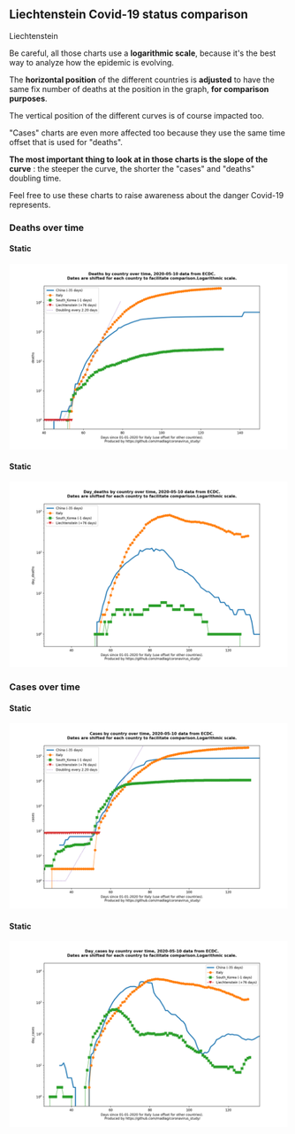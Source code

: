 ## Liechtenstein Covid-19 status comparison 

Liechtenstein



Be careful, all those charts use a **logarithmic scale**, because it's the best way to analyze how the epidemic is evolving.
 
The **horizontal position** of the different countries is **adjusted** to have the same fix number of deaths at the position in the graph, **for comparison purposes**.

The vertical position of the different curves is of course impacted too.

"Cases" charts are even more affected too because they use the same time offset that is used for "deaths".

**The most important thing to look at in those charts is the slope of the curve** : the steeper the curve, the shorter the "cases" and "deaths" doubling time.

Feel free to use these charts to raise awareness about the danger Covid-19 represents. 


 
### Deaths over time
 
#### Static
![Liechtenstein covid-19 deaths static chart](https://raw.githubusercontent.com/madlag/coronavirus_study/master/notebooks/graphs/2020-05-10/countries/Liechtenstein/2020-05-10_Liechtenstein_deaths.png "Liechtenstein covid-19 deaths static chart")   
 
#### Static
![Liechtenstein covid-19 daily deaths static chart](https://raw.githubusercontent.com/madlag/coronavirus_study/master/notebooks/graphs/2020-05-10/countries/Liechtenstein/2020-05-10_Liechtenstein_day_deaths.png "Liechtenstein covid-19 day_deaths static chart")   

 
### Cases over time
 
#### Static
![Liechtenstein covid-19 cases static chart](https://raw.githubusercontent.com/madlag/coronavirus_study/master/notebooks/graphs/2020-05-10/countries/Liechtenstein/2020-05-10_Liechtenstein_cases.png "Liechtenstein covid-19 cases static chart")   
 
#### Static
![Liechtenstein covid-19 daily cases static chart](https://raw.githubusercontent.com/madlag/coronavirus_study/master/notebooks/graphs/2020-05-10/countries/Liechtenstein/2020-05-10_Liechtenstein_day_cases.png "Liechtenstein covid-19 day_cases static chart")   


